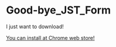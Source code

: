 # Good-bye_JST_Form
I just want to download!

[You can install at Chrome web store!](https://chrome.google.com/webstore/detail/good-bye-jst-form/lkmmeheifgkbfcjebeejhmkdpjlbhnkd/related?hl=ja&authuser=0)
